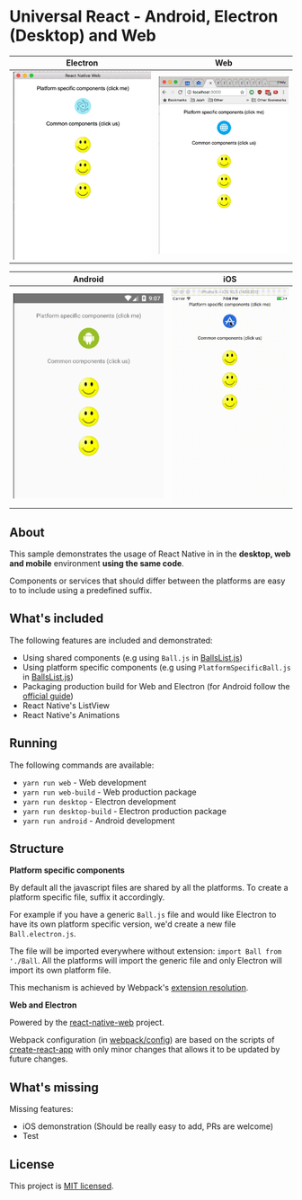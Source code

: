 Universal React - Android, Electron (Desktop) and Web
=====================================================

Electron             |  Web |
|:-------------------------:|:-------------------------:|
![](images/electron.gif) | ![](images/web.gif)

Android                       | iOS
|:-------------------------:|:---------:|
![](images/android.gif) | ![](images/ios.gif)


About
-----

This sample demonstrates the usage of React Native in in the **desktop, web and mobile** environment **using the same code**.

Components or services that should differ between the platforms are easy to to include using a predefined suffix.

What's included
---------------

The following features are included and demonstrated:

* Using shared components (e.g using `Ball.js` in [BallsList.js](app/BallsList.js))
* Using platform specific components (e.g using `PlatformSpecificBall.js` in [BallsList.js](app/BallsList.js))
* Packaging production build for Web and Electron (for Android follow the [official guide](https://facebook.github.io/react-native/docs/signed-apk-android.html))
* React Native's ListView
* React Native's Animations


Running
-------
The following commands are available:

* `yarn run web` - Web development
* `yarn run web-build` - Web production package
* `yarn run desktop` - Electron development
* `yarn run desktop-build` - Electron production package
* `yarn run android` - Android development



Structure
---------

**Platform specific components**

By default all the javascript files are shared by all the platforms. To create a platform specific file, suffix it accordingly.

For example if you have a generic `Ball.js` file and would like Electron to have its own platform specific version, we'd create a new file `Ball.electron.js`.

The file will be imported everywhere without extension: `import Ball from './Ball`. All the platforms will import the generic file and only Electron will import its own platform file.

This mechanism is achieved by Webpack's [extension resolution](https://webpack.js.org/configuration/resolve/#resolve-extensions).

**Web and Electron**

Powered by the [react-native-web](https://github.com/necolas/react-native-web) project.

Webpack configuration (in [webpack/config](webpack/config)) are based on the scripts of [create-react-app](https://github.com/facebookincubator/create-react-app) with only minor changes that allows it to be updated by future changes.


What's missing
--------------

Missing features:

* iOS demonstration (Should be really easy to add, PRs are welcome)
* Test


License
-------

This project is [MIT licensed](LICENSE).
